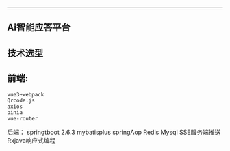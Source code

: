 ------
Ai智能应答平台
------
技术选型 
---
  前端:
---
    vue3+webpack
    Qrcode.js
    axios
    pinia
    vue-router

  后端：
    springtboot 2.6.3
    mybatisplus
    springAop
    Redis
    Mysql
    SSE服务端推送
    Rxjava响应式编程
  
